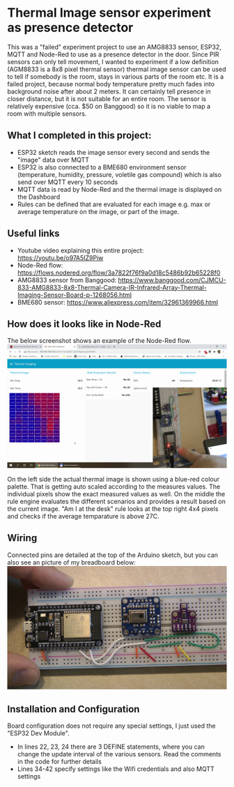 # Thermal Image sensor experiment as presence detector
This was a "failed" experiment project to use an AMG8833 sensor, ESP32, MQTT and Node-Red to use as a presence detector in the door. Since PIR sensors can only tell movement, I wanted to experiment if a low definition (AGM8833 is a 8x8 pixel thermal sensor) thermal image sensor can be used to tell if somebody is the room, stays in various parts of the room etc. It is a failed project, because normal body temperature  pretty much fades into background noise after about 2 meters. It can certainly tell presence in closer distance, but it is not suitable for an entire room. The sensor is relatively expensive (cca. $50 on Banggood) so it is no viable to map a room with multiple sensors.
## What I completed in this project:
- ESP32 sketch reads the image sensor every second and sends the "image" data over MQTT
- ESP32 is also connected to a BME680 environment sensor (temperature, humidity, pressure, voletile gas compound) which is also send over MQTT every 10 seconds
- MQTT data is read by Node-Red and the thermal image is displayed on the Dashboard
- Rules can be defined that are evaluated for each image e.g. max or average temperature on the image, or part of the image.
## Useful links
- Youtube video explaining this entire project: https://youtu.be/o97A5IZ9Piw
- Node-Red flow: https://flows.nodered.org/flow/3a7822f76f9a0d18c5486b92b65228f0
- AMG8833 sensor from Banggood: https://www.banggood.com/CJMCU-833-AMG8833-8x8-Thermal-Camera-IR-Infrared-Array-Thermal-Imaging-Sensor-Board-p-1268056.html
- BME680 sensor: https://www.aliexpress.com/item/32961369966.html
## How does it looks like in Node-Red
The below screenshot shows an example of the Node-Red flow.
![Node Red snapshot](/image/noderedsnapshot.jpg)

On the left side the actual thermal image is shown using a blue-red colour palette. That is getting auto scaled according to the measures values. The individual pixels show the exact measured values as well. On the middle the rule engine evaluates the different scenarios and provides a result based on the current image. "Am I at the desk" rule looks at the top right 4x4 pixels and checks if the average temparature is above 27C.
## Wiring
Connected pins are detailed at the top of the Arduino sketch, but you can also see an picture of my breadboard below:
![Breadboard](/image/breadboard.jpg)
## Installation and Configuration
Board configuration does not require any special settings, I just used the "ESP32 Dev Module".
- In lines 22, 23, 24 there are 3 DEFINE statements, where you can change the update interval of the various sensors. Read the comments in the code for further details
- Lines 34-42 specify settings like the Wifi credentials and also MQTT settings
